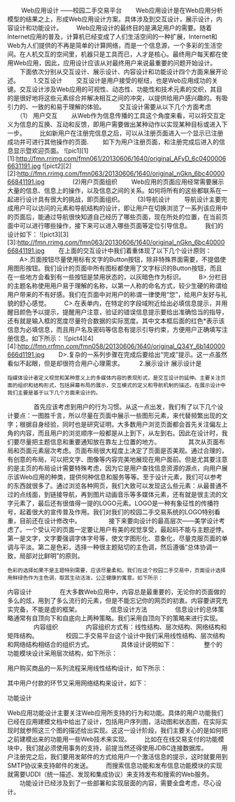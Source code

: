 　　                                   Web应用设计
                                       ——校园二手交易平台
　　Web应用设计是在Web应用分析模型的结果之上，形成Web应用设计方案。具体涉及到交互设计，展示设计，内容设计和功能设计。
　　Web应用设计的最终目的是满足用户的需要。随着Internet应用的普及，计算机已经变成了人们生活空间的一种扩展，Internet和Web为人们提供的不再是简单的计算网络，而是一个信息源，一个多彩的生活空间。在人机交互的空间里，机器只是工具而已，人才是核心。最终用户每天都在使用Web应用，因此，应用设计应该从对最终用户来说最重要的问题开始设计。
　　下面依次分别从交互设计、展示设计、内容设计和功能设计四个方面来展开论述。
　　1.交互设计
　　交互设计是用户接受的枢纽，也是Web应用成功的关键。交互设计涉及Web应用的可视性、动态性、功能性和技术元素的交织，其目的是很好地将这些元素综合并解决相互之间的冲突，以提供给用户感兴趣的。有吸引力的、一致的和易于理解的体验。
　　交互设计需要从以下几个方面考虑
　　（1） 用户交互
　　从Web作为信息传播的工具这个角度来看，可以将交互定义为信息的互换、互动和反馈，即用户需要做出某种动作以实现某种目标或进入下一步。
　　比如新用户在注册完信息之后，可以从注册页面进入一个显示已注册成功并可进行其他操作的页面.
　　如下为用户注册页面，和注册完成后进入的信息显示暨欢迎页面。
![pic1][1]
[1]:http://fmn.rrimg.com/fmn061/20130606/1640/original_AFyD_6c04000066631191.jpg
![pict2][2]
[2]:http://fmn.rrimg.com/fmn063/20130606/1640/original_nGkn_6bc4000066841191.jpg
　　
　　(2)用户页面组织
　　Web应用的页面应用经常需要展示大量的信息、信息上的操作，以及信息之间的关系。如何将所有的这些都联系在一起进行设计具有很大的挑战，即页面组织。
　　(3)导航设计
　　导航设计主要完成用户可以访问的元素和导航结构的设计，即让用户在切换浏览了一系列该应用中的页面后，能通过导航很快知道自己经历了哪些页面，现在所处的位置，在当前页面中可以进行哪些操作，接下来可以进入哪些页面等定位引导信息。
　　我们的设计如下：
![pict3][3]
[3]:http://fmn.rrimg.com/fmn063/20130606/1640/original_nGkn_6bc4000066841191.jpg
　　在上面的交互设计中我们着重体现了以下几个设计原则：
　　A>.页面按钮尽量使用标有文字的Button按钮，除非特殊界面需要，不提倡使用图形按钮。我们设计的页面中所有图标都使用了文字标识的Button按钮，而且在一些地方会看到有一些按钮是禁用状态的，以灰暗色作为标识。
　　B>.分栏目的主题名称使用用户易于理解的名称，以第一人称的命名方式，较少生硬的称谓给用户带来的不有好感。我们在页面中对用户的称谓一律使用“您”，给用户友好与礼貌的舒心感觉。
　　C>.在表单内，在特定的字段域附近给出必填信息提示，并用醒目颜色予以提示，提醒用户注意，验证的错误信息提示要给出准确恰当的指导，还有就是输入框的宽度尽量符合数据的实际宽度。其中文本框后面的红色*表示该信息为必填信息，而且用户名及密码等信息有提示引导约束，方便用户正确填写注册信息。如下所示：
![pict4][4]
[4]:http://fmn.rrfmn.com/fmn058/20130606/1640/original_Q34Y_6b140000666d1191.jpg
　　D>.复杂的一系列步骤在完成后要给出“完成”提示。这一点虽然看似不起眼，但是却很符合用户心理需求。
　　
2.展示设计
    展示设计是
    
    指媒体设计者定义视觉和某种意义上的多媒体内容的表现形式，是交互设计的延伸。主要关注页面的组织和结构形式，包括屏幕布局的展示，交互模式的定义和导航机制的描述。在展示设计中我们主要是基于以下几个方面来设计的。
　　
　　首先应该考虑到用户的行为习惯。从这一点出发，我们有了以下几个设计要点：一图胜千言，所以尽量在页面中展示一些图形元素，来代替频繁出现的文字；根据自身经验，同时也是研究证明，大多数用户浏览页面都会首先关注偏左上角的内容，而且用户的浏览顺序一般都是从上到下，从左到右。因此在设计时，我们要尽量把主题信息和重要通知放在靠左上位置的地方。
　　
　　其次从页面布局和页面元素层次考虑。页面布局很大程度上决定了页面是否美观。通过合理的，有创意的布局，可以把文字、图像等内容完美地展现在用户面前。但是尤其要注意的是主页的布局设计需要特殊考虑，因为它是用户查找信息资源的源点，向用户展示该Web应用的种类，提供何种信息和服务等等。至于设计元素，我们可以参考的东西就很多了。通过浏览各种网页，我们大致可以发现这么些元素：从最普通不过的点线面，到链接导航，再到图片动画音乐等多媒体元素，还有就是很主流的文字元素了，最后还有很值得一提的LOGO元素。LOGO是一种有象征性的传播符号，起着很大的宣传普及作用。我们对我们的校园二手交易系统的LOGO特别看重，目前还在设计修改中。
　　
　　接下来要向设计的最高层次——美学设计考虑了。一个受认可的页面一定要让用户有美的视觉享受，最起码不能与主题逆悖。第一是文字，文字要强调字体字号等，使文字图形化、意象化，尽量克服页面的单调与平淡。第二是色彩，选择一种很主题贴切的主色调，然后遵循“总体协调一致，局部对比鲜明”的原则。
    
    色彩的选择如果不是主题特别需要，应该尽量柔和。我们在这个校园二手交易中，页面设计选择用鲜绿色作为主色调，取其生动活泼，公正健康的寓意。如下所示：

内容设计
　　
　　在大多数Web应用中，内容总是最重要的，无论你的页面做的多么的炫，用到了多么流行的元素，但是不能忘记你的网页的初衷。内容要讲究充实完备，不能是虚的框架。
　　
　　.信息设计方法
　　
　　信息设计的总体策略通常有自顶向下和自底向上两种策略。我们采用自顶向下的策略来进行实现。
　　
　　内容组织
　　
　　内容组织方式有：线性结构、层次结构、网络结构和矩阵结构。
　　
　　校园二手交易平台这个设计中我们采用线性结构、层次结构和网络结构相结合的组织方式。
　　
　　具体设计说明如下：
　　
　　整个的功能模块设计采用层次结构，如下所示：
　　
　　

















用户购买商品的一系列流程采用线性结构设计，如下所示：

         




















其中用户付款的环节又采用网络结构来设计，如下：













功能设计


 Web应用功能设计主要关注Web应用所支持的行为和功能。具体的用户功能我们已经在应用建模文档中给出了设计，包括用户序列图，活动图和状态图，在实际实现时就参照这三个图的描述给出实现。这这一设计阶段，我们主要关心的是如何把之前建模出来的功能用一些Web技术来实现。
　　比如在在线交易支付的功能模块中，我们就必须使用事务的支持，前提当然还得使用JDBC连接数据库。
　　用户注册完之后，我们要用发邮件的方式给用户一个激活信息的提示，这时就要用到SMTP协议来支持邮件的发送。
　　而搜索信息功能和发布信息功能模块的实现就需要UDDI（统一描述、发现和集成协议）来支持发布和搜索的Web服务。
　　功能设计已经涉及到了一些部署和实现层面的内容，需要全盘考虑，尽心设计。
